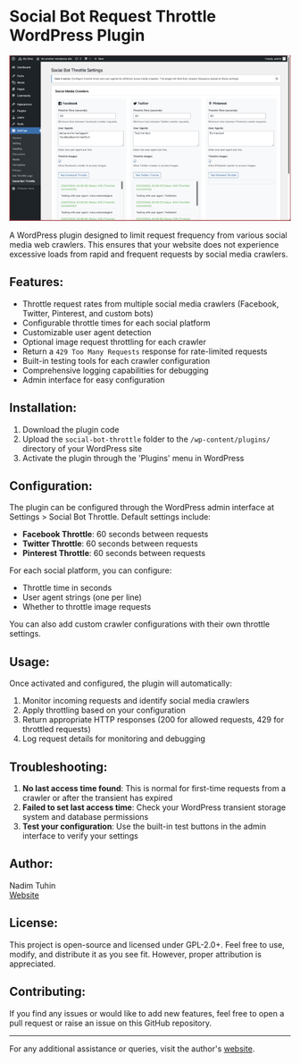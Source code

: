 # Social Bot Request Throttle WordPress Plugin

![Screenshot](screenshot.png)

A WordPress plugin designed to limit request frequency from various social media web crawlers. This ensures that your website does not experience excessive loads from rapid and frequent requests by social media crawlers.

## Features:
- Throttle request rates from multiple social media crawlers (Facebook, Twitter, Pinterest, and custom bots)
- Configurable throttle times for each social platform
- Customizable user agent detection
- Optional image request throttling for each crawler
- Return a `429 Too Many Requests` response for rate-limited requests
- Built-in testing tools for each crawler configuration
- Comprehensive logging capabilities for debugging
- Admin interface for easy configuration

## Installation:
1. Download the plugin code
2. Upload the `social-bot-throttle` folder to the `/wp-content/plugins/` directory of your WordPress site
3. Activate the plugin through the 'Plugins' menu in WordPress

## Configuration:
The plugin can be configured through the WordPress admin interface at Settings > Social Bot Throttle. Default settings include:

- **Facebook Throttle**: 60 seconds between requests
- **Twitter Throttle**: 60 seconds between requests
- **Pinterest Throttle**: 60 seconds between requests

For each social platform, you can configure:
- Throttle time in seconds
- User agent strings (one per line)
- Whether to throttle image requests

You can also add custom crawler configurations with their own throttle settings.

## Usage:
Once activated and configured, the plugin will automatically:
1. Monitor incoming requests and identify social media crawlers
2. Apply throttling based on your configuration
3. Return appropriate HTTP responses (200 for allowed requests, 429 for throttled requests)
4. Log request details for monitoring and debugging

## Troubleshooting:
1. **No last access time found**: This is normal for first-time requests from a crawler or after the transient has expired
2. **Failed to set last access time**: Check your WordPress transient storage system and database permissions
3. **Test your configuration**: Use the built-in test buttons in the admin interface to verify your settings

## Author:
Nadim Tuhin  
[Website](https://nadimtuhin.com)

## License:
This project is open-source and licensed under GPL-2.0+. Feel free to use, modify, and distribute it as you see fit. However, proper attribution is appreciated.

## Contributing:
If you find any issues or would like to add new features, feel free to open a pull request or raise an issue on this GitHub repository.

---

For any additional assistance or queries, visit the author's [website](https://nadimtuhin.com).
